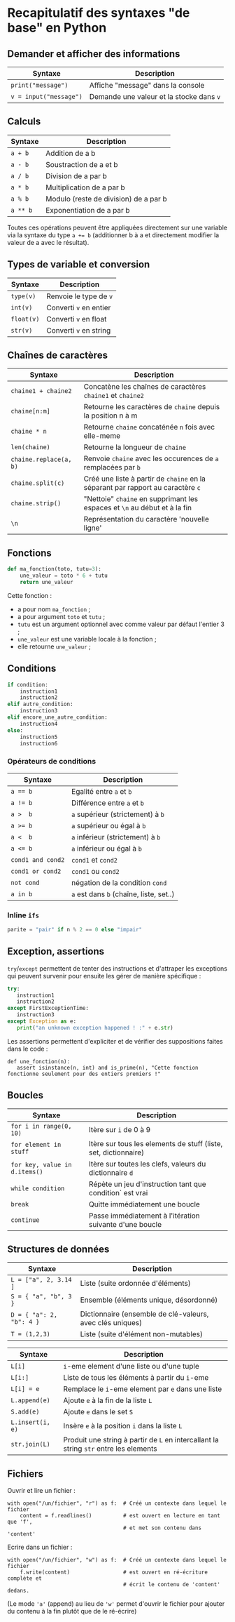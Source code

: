 # Recapitulatif des syntaxes "de base" en Python

## Demander et afficher des informations

| Syntaxe                | Description                              |
| ---------------------- | ---------------------------------------- |
| `print("message")`     | Affiche "message" dans la console        |
| `v = input("message")` | Demande une valeur et la stocke dans `v` |

## Calculs

| Syntaxe  | Description                           |
| -------- | ------------------------------------- |
| `a + b`  | Addition de a b                       |
| `a - b`  | Soustraction de a et b                |
| `a / b`  | Division de a par b                   |
| `a * b`  | Multiplication de a par b             |
| `a % b`  | Modulo (reste de division) de a par b |
| `a ** b` | Exponentiation de a par b             |

Toutes ces opérations peuvent être appliquées directement sur une variable via
la syntaxe du type `a += b` (additionner b à a et directement modifier la valeur
de a avec le résultat).

## Types de variable et conversion

| Syntaxe    | Description                           |
| ---------- | ------------------------------------- |
| `type(v)`  | Renvoie le type de `v`                |
| `int(v)`   | Converti `v` en entier                |
| `float(v)` | Converti `v` en float                 |
| `str(v)`   | Converti `v` en string                |

## Chaînes de caractères

| Syntaxe                | Description                                                                     |
| ---------------------- | ------------------------------------------------------------------------------- |
| `chaine1 + chaine2`    | Concatène les chaînes de caractères `chaine1` et `chaine2`                      |
| `chaine[n:m]`          | Retourne les caractères de `chaine` depuis la position n à m                    |
| `chaine * n`           | Retourne `chaine` concaténée `n` fois avec elle-meme                            |
| `len(chaine)`          | Retourne la longueur de `chaine`                                                |
| `chaine.replace(a, b)` | Renvoie `chaine` avec les occurences de `a` remplacées par `b`                  |
| `chaine.split(c)`      | Créé une liste à partir de `chaine` en la séparant par rapport au caractère `c` |
| `chaine.strip()`       | "Nettoie" `chaine` en supprimant les espaces et `\n` au début et à la fin       |
| `\n`                   | Représentation du caractère 'nouvelle ligne'                                    |

## Fonctions

```python
def ma_fonction(toto, tutu=3):
    une_valeur = toto * 6 + tutu
    return une_valeur
```

Cette fonction :
- a pour nom `ma_fonction` ;
- a pour argument `toto` et `tutu` ;
- `tutu` est un argument optionnel avec comme valeur par défaut l'entier 3 ;
- `une_valeur` est une variable locale à la fonction ;
- elle retourne `une_valeur` ;

## Conditions

```python
if condition:
    instruction1
    instruction2
elif autre_condition:
    instruction3
elif encore_une_autre_condition:
    instruction4
else:
    instruction5
    instruction6
```

### Opérateurs de conditions

| Syntaxe           | Description                             |
| ----------------- | --------------------------------------- |
| `a == b`          | Egalité entre `a` et `b`                |
| `a != b`          | Différence entre `a` et `b`             |
| `a >  b`          | `a` supérieur (strictement) à `b`       |
| `a >= b`          | `a` supérieur ou égal à `b`             |
| `a <  b`          | `a` inférieur (strictement) à `b`       |
| `a <= b`          | `a` inférieur ou égal à `b`             |
| `cond1 and cond2` | `cond1` et `cond2`                      |
| `cond1 or cond2`  | `cond1` ou `cond2`                      |
| `not cond`        | négation de la condition `cond`         |
| `a in b`          | `a` est dans `b` (chaîne, liste, set..) |

### Inline `ifs`

```python
parite = "pair" if n % 2 == 0 else "impair"
```

## Exception, assertions

`try`/`except` permettent de tenter des instructions et d'attraper les
exceptions qui peuvent survenir pour ensuite les gérer de manière spécifique :

```python
try:
   instruction1
   instruction2
except FirstExceptionTime:
   instruction3
except Exception as e:
   print("an unknown exception happened ! :" + e.str)
```

Les assertions permettent d'expliciter et de vérifier des suppositions faites
dans le code :

```
def une_fonction(n):
   assert isinstance(n, int) and is_prime(n), "Cette fonction fonctionne seulement pour des entiers premiers !"
```


## Boucles

| Syntaxe                       | Description                                                     |
| ----------------------------- | --------------------------------------------------------------- |
| `for i in range(0, 10)`       | Itère sur `i` de 0 à 9                                          |
| `for element in stuff`        | Itère sur tous les elements de stuff (liste, set, dictionnaire) |
| `for key, value in d.items()` | Itère sur toutes les clefs, valeurs du dictionnaire `d`         |
| `while condition`             | Répète un jeu d'instruction tant que condition` est vrai        |
| `break`                       | Quitte immédiatement une boucle                                 |
| `continue`                    | Passe immédiatement à l'itération suivante d'une boucle         |

## Structures de données

| Syntaxe                  | Description                                                |
| ------------------------ | ---------------------------------------------------------- |
| `L = ["a", 2, 3.14 ]`    | Liste (suite ordonnée d'éléments)                          |
| `S = { "a", "b", 3 }`    | Ensemble (éléments unique, désordonné)                     |
| `D = { "a": 2, "b": 4 }` | Dictionnaire (ensemble de clé-valeurs, avec clés uniques)  |
| `T = (1,2,3)`            | Liste (suite d'élément non-mutables)                       |

| Syntaxe          | Description                                                                           |
| ---------------- | ------------------------------------------------------------------------------------- |
| `L[i]`           | `i`-eme element d'une liste ou d'une tuple                                            |
| `L[i:]`          | Liste de tous les éléments à partir du `i`-eme                                        |
| `L[i] = e`       | Remplace le `i`-eme element par `e` dans une liste                                    |
| `L.append(e)`    | Ajoute `e` à la fin de la liste `L`                                                   |
| `S.add(e)`       | Ajoute `e` dans le set `S`                                                            |
| `L.insert(i, e)` | Insère `e` à la position `i` dans la liste `L`                                        |
| `str.join(L)`    | Produit une string à partir de `L` en intercallant la string `str` entre les elements |

## Fichiers

Ouvrir et lire un fichier :

```
with open("/un/fichier", "r") as f:  # Créé un contexte dans lequel le fichier
    content = f.readlines()          # est ouvert en lecture en tant que 'f', 
                                     # et met son contenu dans 'content'
```

Ecrire dans un fichier :

```
with open("/un/fichier", "w") as f:  # Créé un contexte dans lequel le fichier
    f.write(content)                 # est ouvert en ré-écriture complète et
                                     # écrit le contenu de 'content' dedans.
```

(Le mode `'a'` (append) au lieu de `'w'` permet d'ouvrir le fichier pour ajouter
du contenu à la fin plutôt que de le ré-écrire)

